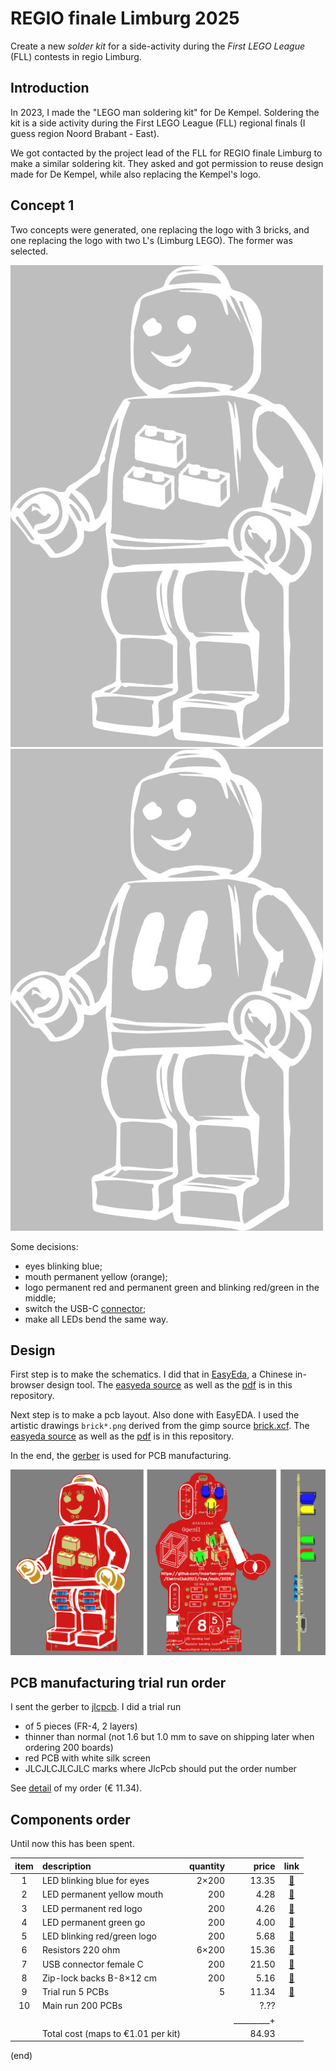 # REGIO finale Limburg 2025

Create a new _solder kit_ for a side-activity during the _First LEGO League_ (FLL) contests in regio Limburg.


## Introduction

In 2023, I made the "LEGO man soldering kit" for De Kempel.
Soldering the kit is a side activity during the First LEGO League (FLL) regional finals (I guess region Noord Brabant - East).

We got contacted by the project lead of the FLL for REGIO finale Limburg to make a similar soldering kit.
They asked and got permission to reuse design made for De Kempel, while also replacing the Kempel's logo.


## Concept 1

Two concepts were generated, one replacing the logo with 3 bricks, 
and one replacing the logo with two L's (Limburg LEGO).
The former was selected.

![xx](man-b-b-b.jpg) ![xx](man-l-l.jpg)

Some decisions:
- eyes blinking blue;
- mouth permanent yellow (orange);
- logo permanent red and permanent green and blinking red/green in the middle;
- switch the USB-C [connector](USBC-2Pin-Horizontal-Female__LCSC-C2919656.png);
- make all LEDs bend the same way.


## Design

First step is to make the schematics. I did that in [EasyEda](https://easyeda.com/), 
a Chinese in-browser design tool. The [easyeda source](ElektroClub2025FLL_V2_schem.json) 
as well as the [pdf](ElektroClub2025FLL_V2_schem.pdf) is in this repository.

Next step is to make a pcb layout. Also done with EasyEDA.
I used the artistic drawings `brick*.png` derived from the gimp source [brick.xcf](brick.xcf).
The [easyeda source](ElektroClub2025FLL_V2_pcb.json) 
as well as the [pdf](ElektroClub2025FLL_V2_pcb.pdf) is in this repository.

In the end, the [gerber](ElektroClub2025FLL_V2_gerber.zip) is used for PCB manufacturing.

![render](render-front-back-side.png)


## PCB manufacturing trial run order

I sent the gerber to [jlcpcb](https://jlcpcb.com/).
I did a trial run
- of 5 pieces (FR-4, 2 layers)
- thinner than normal (not 1.6 but 1.0 mm to save on shipping later when ordering 200 boards)
- red PCB with white silk screen
- JLCJLCJLCJLC marks where JlcPcb should put the order number

See [detail](jlcpcb5.png) of my order (€ 11.34).


## Components order

Until now this has been spent.

|item| description                          | quantity |    price |                                                      link |
|:--:|:-------------------------------------|---------:|---------:|:---------------------------------------------------------:|
|  1 | LED blinking blue for eyes           |    2×200 |    13.35 |[🔗](https://www.aliexpress.com/item/1005003630965480.html)|
|  2 | LED permanent yellow mouth           |      200 |     4.28 |[🔗](https://www.aliexpress.com/item/1005006463058075.html)|
|  3 | LED permanent red logo               |      200 |     4.26 |[🔗](https://www.aliexpress.com/item/1005006463058075.html)|
|  4 | LED permanent green go               |      200 |     4.00 |[🔗](https://www.aliexpress.com/item/1005006463058075.html)|
|  5 | LED blinking red/green logo          |      200 |     5.68 |[🔗](https://www.aliexpress.com/item/1005006514757908.html)|
|  6 | Resistors 220 ohm                    |    6×200 |    15.36 |[🔗](https://www.aliexpress.com/item/1005002091320103.html)|
|  7 | USB connector female C               |      200 |    21.50 |[🔗](https://www.aliexpress.com/item/1005004403587119.html)|
|  8 | Zip-lock backs B-8×12 cm             |      200 |     5.16 |[🔗](https://www.aliexpress.com/item/1005005297741601.html)|
|  9 | Trial run 5 PCBs                     |        5 |    11.34 |[🔗](jlcpcb5.png)                                          |
| 10 | Main run 200 PCBs                    |          |     ?.?? |                                                           |
|    |                                      |          |_________+|                                                           |
|    | Total cost (maps to €1.01 per kit)   |          |    84.93 |                                                           |


(end)

